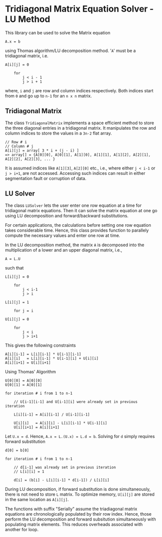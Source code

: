 # Tridiagonal Matrix Equation Solver - LU Method

This library can be used to solve the Matrix equation 
```
A.x = b
```
using Thomas algorithm/LU decomposition method.
'`A`' must be a tridiagonal matrix, i.e.
```
A[i][j] = 0

	for 
		j < i - 1
		j > i + 1
```
where, `i` and `j` are row and column indices respectively. Both indices start from `0` and go up to `n-1` for an `n x n` matrix.

## Tridiagonal Matrix

The class `TridiagonalMatrix` implements a space efficient method to store the three diagonal entries in a tridiagonal matrix. It manipulates the row and column indices to store the values in a `3n-2` flat array.
```
// Row # i
// Column # j
A[i][j] = array[ 3 * i + (j - i) ]
=> array[] = {A[0][0], A[0][1], A[1][0], A[1][1], A[1][2], A[2][1], A[2][2], A[2][3], ... }
```
It is assumed indices like `A[1][3]`, `A[2][0]` etc., i.e., where either `j < i-1` or `j > i+1`, are not accessed. Accessing such indices can result in either segmentation fault or corruption of data.

## LU Solver

The class `LUSolver` lets the user enter one row equation at a time for tridiagonal matrix equations. Then it can solve the matrix equation at one go using LU decomposition and forward/backward substitutions.

For certain applications, the calculations before setting one row equation takes considerable time. Hence, this class provides function to parallely compute the necessary values and enter one row at time.

In the LU decomposition method, the matrix `A` is decomposed into the multiplication of a lower and an upper diagonal matrix, i.e.,
```
A = L.U
```
such that
```
L[i][j] = 0

	for
		j < i-1
		j > i

L[i][j] = 1

	for j = i
```
```
U[i][j] = 0

	for
		j < i
		j > i+1
```

This gives the following constraints
```
A[i][i-1] = L[i][i-1] * U[i-1][i-1]
A[i][i]   = L[i][i-1] * U[i-1][i] + U[i][i]
A[i][i+1] = U[i][i+1]
```

Using Thomas' Algorithm
```
U[0][0] = A[0][0]
U[0][1] = A[0][1]

for iteration # i from 1 to n-1

	// U[i-1][i-1] and U[i-1][i] were already set in previous iteration

	L[i][i-1] = A[i][i-1] / U[i-1][i-1]

	U[i][i]   = A[i][i] - L[i][i-1] * U[i-1][i]
	U[i][i+1] = A[i][i+1]
```
Let `U.x = d`. Hence, `A.x = L.(U.x) = L.d = b`.
Solving for `d` simply requires forward substitution
```
d[0] = b[0]

for iteration # i from 1 to n-1

	// d[i-1] was already set in previous iteration
	// L[i][i] = 1

	d[i] = (b[i] - L[i][i-1] * d[i-1]) / L[i][i]
```
During LU decomposition, if forward substitution is done simultaneously, there is not need to store `L` matrix.
To optimize memory, `U[i][j]` are stored in the same location as `A[i][j]`.

The functions with suffix "Serially" assume the triadiagonal matrix equations are chronologically populated by their row index. Hence, those perform the LU decomposition and forward subsitution simultaneously with populating matrix elements. This reduces overheads associated with another for loop.